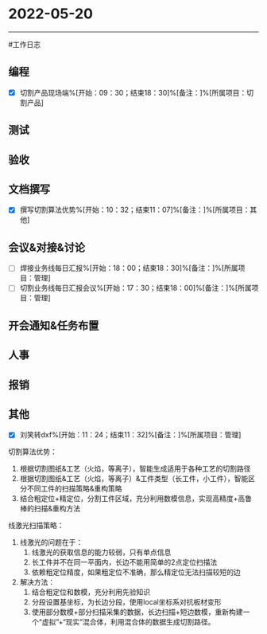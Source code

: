 # 2022-05-20 

---

#工作日志

## 编程
- [x] 切割产品现场端%[开始：09：30；结束18：30]%[备注：]%[所属项目：切割产品]


## 测试



## 验收 



## 文档撰写 
- [x] 撰写切割算法优势%[开始：10：32；结束11：07]%[备注：]%[所属项目：其他]


## 会议&对接&讨论

- [ ] 焊接业务线每日汇报%[开始：18：00；结束18：30]%[备注：]%[所属项目：管理]
- [ ] 切割业务线每日汇报会议%[开始：17：30；结束18：00]%[备注：]%[所属项目：管理]

## 开会通知&任务布置



## 人事



## 报销



## 其他
- [x] 刘笑转dxf%[开始：11：24；结束11：32]%[备注：]%[所属项目：管理]

切割算法优势：
1. 根据切割图纸&工艺（火焰，等离子），智能生成适用于各种工艺的切割路径
2. 根据切割图纸&工艺（火焰，等离子）&工件类型（长工件，小工件），智能区分不同工件的扫描策略&重构策略
3. 结合粗定位+精定位，分割工件区域，充分利用数模信息，实现高精度+高鲁棒的扫描&重构方法

线激光扫描策略：
1. 线激光的问题在于：
	1. 线激光的获取信息的能力较弱，只有单点信息
	2. 长工件并不在同一平面内，长边不能用简单的2点定位扫描法
	3. 依赖粗定位精度，如果粗定位不准确，那么精定位无法扫描较短的边
2. 解决方法：
	1. 结合粗定位和数模，充分利用先验知识
	2. 分段设置基坐标，为长边分段，使用local坐标系对抗板材变形
	3. 使用部分数模+部分扫描采集的数据，长边扫描+短边数模，重新构建一个“虚拟”+“现实”混合体，利用混合体的数据生成切割路径。

